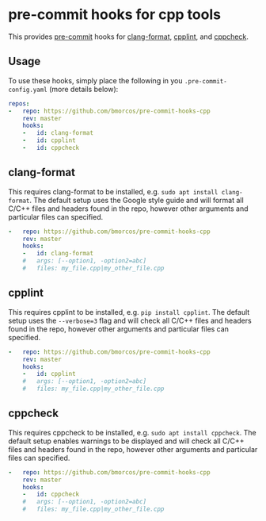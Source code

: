 # pre-commit hooks for cpp tools

This provides [pre-commit](https://pre-commit.com/) hooks for
[clang-format](https://clang.llvm.org/docs/ClangFormat.html),
[cpplint](https://github.com/cpplint/cpplint), and
[cppcheck](http://cppcheck.sourceforge.net/).

## Usage

To use these hooks, simply place the following in you `.pre-commit-config.yaml`
(more details below):

```yaml
repos:
-   repo: https://github.com/bmorcos/pre-commit-hooks-cpp
    rev: master
    hooks:
    -   id: clang-format
    -   id: cpplint
    -   id: cppcheck
```

## clang-format

This requires clang-format to be installed, e.g. `sudo apt install
clang-format`. The default setup uses the Google style guide and will format all
C/C++ files and headers found in the repo, however other arguments and
particular files can specified.

```yaml
-   repo: https://github.com/bmorcos/pre-commit-hooks-cpp
    rev: master
    hooks:
    -   id: clang-format
    #   args: [--option1, -option2=abc]
    #   files: my_file.cpp|my_other_file.cpp

```

## cpplint

This requires cpplint to be installed, e.g. `pip install cpplint`. The default
setup uses the `--verbose=3` flag and will check all C/C++ files and headers
found in the repo, however other arguments and particular files can specified.

```yaml
-   repo: https://github.com/bmorcos/pre-commit-hooks-cpp
    rev: master
    hooks:
    -   id: cpplint
    #   args: [--option1, -option2=abc]
    #   files: my_file.cpp|my_other_file.cpp

```

## cppcheck

This requires cppcheck to be installed, e.g. `sudo apt install cppcheck`. The
default setup enables warnings to be displayed and will check all C/C++ files
and headers found in the repo, however other arguments and particular files can
specified.

```yaml
-   repo: https://github.com/bmorcos/pre-commit-hooks-cpp
    rev: master
    hooks:
    -   id: cppcheck
    #   args: [--option1, -option2=abc]
    #   files: my_file.cpp|my_other_file.cpp

```
